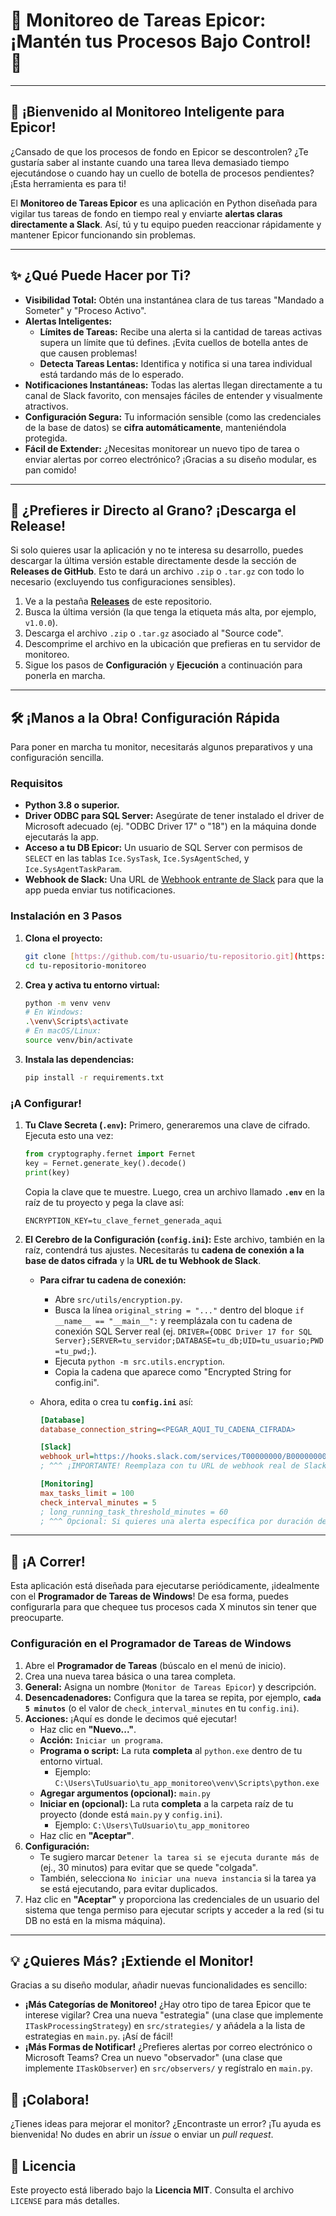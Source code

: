 # 🚀 Monitoreo de Tareas Epicor: ¡Mantén tus Procesos Bajo Control\! 🚀

-----

## 👋 ¡Bienvenido al Monitoreo Inteligente para Epicor\!

¿Cansado de que los procesos de fondo en Epicor se descontrolen? ¿Te gustaría saber al instante cuando una tarea lleva demasiado tiempo ejecutándose o cuando hay un cuello de botella de procesos pendientes? ¡Esta herramienta es para ti\!

El **Monitoreo de Tareas Epicor** es una aplicación en Python diseñada para vigilar tus tareas de fondo en tiempo real y enviarte **alertas claras directamente a Slack**. Así, tú y tu equipo pueden reaccionar rápidamente y mantener Epicor funcionando sin problemas.

-----

## ✨ ¿Qué Puede Hacer por Ti?

  * **Visibilidad Total:** Obtén una instantánea clara de tus tareas "Mandado a Someter" y "Proceso Activo".
  * **Alertas Inteligentes:**
      * **Límites de Tareas:** Recibe una alerta si la cantidad de tareas activas supera un límite que tú defines. ¡Evita cuellos de botella antes de que causen problemas\!
      * **Detecta Tareas Lentas:** Identifica y notifica si una tarea individual está tardando más de lo esperado.
  * **Notificaciones Instantáneas:** Todas las alertas llegan directamente a tu canal de Slack favorito, con mensajes fáciles de entender y visualmente atractivos.
  * **Configuración Segura:** Tu información sensible (como las credenciales de la base de datos) se **cifra automáticamente**, manteniéndola protegida.
  * **Fácil de Extender:** ¿Necesitas monitorear un nuevo tipo de tarea o enviar alertas por correo electrónico? ¡Gracias a su diseño modular, es pan comido\!

-----

## 🚀 ¿Prefieres ir Directo al Grano? ¡Descarga el Release\!

Si solo quieres usar la aplicación y no te interesa su desarrollo, puedes descargar la última versión estable directamente desde la sección de **Releases de GitHub**. Esto te dará un archivo `.zip` o `.tar.gz` con todo lo necesario (excluyendo tus configuraciones sensibles).

1.  Ve a la pestaña **[Releases](https://github.com/SopHardware/MonitorTasks/releases/tag/v1.0.0)** de este repositorio.
2.  Busca la última versión (la que tenga la etiqueta más alta, por ejemplo, `v1.0.0`).
3.  Descarga el archivo `.zip` o `.tar.gz` asociado al "Source code".
4.  Descomprime el archivo en la ubicación que prefieras en tu servidor de monitoreo.
5.  Sigue los pasos de **Configuración** y **Ejecución** a continuación para ponerla en marcha.
-----

## 🛠️ ¡Manos a la Obra\! Configuración Rápida

Para poner en marcha tu monitor, necesitarás algunos preparativos y una configuración sencilla.

### Requisitos

  * **Python 3.8 o superior.**
  * **Driver ODBC para SQL Server:** Asegúrate de tener instalado el driver de Microsoft adecuado (ej. "ODBC Driver 17" o "18") en la máquina donde ejecutarás la app.
  * **Acceso a tu DB Epicor:** Un usuario de SQL Server con permisos de `SELECT` en las tablas `Ice.SysTask`, `Ice.SysAgentSched`, y `Ice.SysAgentTaskParam`.
  * **Webhook de Slack:** Una URL de [Webhook entrante de Slack](https://api.slack.com/messaging/webhooks) para que la app pueda enviar tus notificaciones.

### Instalación en 3 Pasos

1.  **Clona el proyecto:**

    ```bash
    git clone [https://github.com/tu-usuario/tu-repositorio.git](https://github.com/SopHardware/MonitorTasks)
    cd tu-repositorio-monitoreo
    ```

2.  **Crea y activa tu entorno virtual:**

    ```bash
    python -m venv venv
    # En Windows:
    .\venv\Scripts\activate
    # En macOS/Linux:
    source venv/bin/activate
    ```

3.  **Instala las dependencias:**

    ```bash
    pip install -r requirements.txt
    ```

### ¡A Configurar\!

1.  **Tu Clave Secreta (`.env`):**
    Primero, generaremos una clave de cifrado. Ejecuta esto una vez:

    ```python
    from cryptography.fernet import Fernet
    key = Fernet.generate_key().decode()
    print(key)
    ```

    Copia la clave que te muestre. Luego, crea un archivo llamado **`.env`** en la raíz de tu proyecto y pega la clave así:

    ```
    ENCRYPTION_KEY=tu_clave_fernet_generada_aqui
    ```

2.  **El Cerebro de la Configuración (`config.ini`):**
    Este archivo, también en la raíz, contendrá tus ajustes. Necesitarás tu **cadena de conexión a la base de datos cifrada** y la **URL de tu Webhook de Slack**.

      * **Para cifrar tu cadena de conexión:**

          * Abre `src/utils/encryption.py`.
          * Busca la línea `original_string = "..."` dentro del bloque `if __name__ == "__main__":` y reemplázala con tu cadena de conexión SQL Server real (ej. `DRIVER={ODBC Driver 17 for SQL Server};SERVER=tu_servidor;DATABASE=tu_db;UID=tu_usuario;PWD=tu_pwd;`).
          * Ejecuta `python -m src.utils.encryption`.
          * Copia la cadena que aparece como "Encrypted String for config.ini".

      * Ahora, edita o crea tu **`config.ini`** así:

        ```ini
        [Database]
        database_connection_string=<PEGAR_AQUI_TU_CADENA_CIFRADA>

        [Slack]
        webhook_url=https://hooks.slack.com/services/T00000000/B00000000/XXXXXXXXXXXXXXXXXXXXXXXX
        ; ^^^ ¡IMPORTANTE! Reemplaza con tu URL de webhook real de Slack ^^^

        [Monitoring]
        max_tasks_limit = 100
        check_interval_minutes = 5
        ; long_running_task_threshold_minutes = 60
        ; ^^^ Opcional: Si quieres una alerta específica por duración de tarea (descomentar si se usa en monitor.py) ^^^
        ```

-----

## 🏃 ¡A Correr\!

Esta aplicación está diseñada para ejecutarse periódicamente, ¡idealmente con el **Programador de Tareas de Windows**\! De esa forma, puedes configurarla para que chequee tus procesos cada X minutos sin tener que preocuparte.

### Configuración en el Programador de Tareas de Windows

1.  Abre el **Programador de Tareas** (búscalo en el menú de inicio).
2.  Crea una nueva tarea básica o una tarea completa.
3.  **General:** Asigna un nombre (`Monitor de Tareas Epicor`) y descripción.
4.  **Desencadenadores:** Configura que la tarea se repita, por ejemplo, **`cada 5 minutos`** (o el valor de `check_interval_minutes` en tu `config.ini`).
5.  **Acciones:** ¡Aquí es donde le decimos qué ejecutar\!
      * Haz clic en **"Nuevo..."**.
      * **Acción:** `Iniciar un programa`.
      * **Programa o script:** La ruta **completa** al `python.exe` dentro de tu entorno virtual.
          * Ejemplo: `C:\Users\TuUsuario\tu_app_monitoreo\venv\Scripts\python.exe`
      * **Agregar argumentos (opcional):** `main.py`
      * **Iniciar en (opcional):** La ruta **completa** a la carpeta raíz de tu proyecto (donde está `main.py` y `config.ini`).
          * Ejemplo: `C:\Users\TuUsuario\tu_app_monitoreo`
      * Haz clic en **"Aceptar"**.
6.  **Configuración:**
      * Te sugiero marcar `Detener la tarea si se ejecuta durante más de` (ej., 30 minutos) para evitar que se quede "colgada".
      * También, selecciona `No iniciar una nueva instancia` si la tarea ya se está ejecutando, para evitar duplicados.
7.  Haz clic en **"Aceptar"** y proporciona las credenciales de un usuario del sistema que tenga permiso para ejecutar scripts y acceder a la red (si tu DB no está en la misma máquina).

-----

## 💡 ¿Quieres Más? ¡Extiende el Monitor\!

Gracias a su diseño modular, añadir nuevas funcionalidades es sencillo:

  * **¡Más Categorías de Monitoreo\!** ¿Hay otro tipo de tarea Epicor que te interese vigilar? Crea una nueva "estrategia" (una clase que implemente `ITaskProcessingStrategy`) en `src/strategies/` y añádela a la lista de estrategias en `main.py`. ¡Así de fácil\!
  * **¡Más Formas de Notificar\!** ¿Prefieres alertas por correo electrónico o Microsoft Teams? Crea un nuevo "observador" (una clase que implemente `ITaskObserver`) en `src/observers/` y regístralo en `main.py`.

## 🤝 ¡Colabora\!

¿Tienes ideas para mejorar el monitor? ¿Encontraste un error? ¡Tu ayuda es bienvenida\!
No dudes en abrir un *issue* o enviar un *pull request*.

## 📄 Licencia

Este proyecto está liberado bajo la **Licencia MIT**. Consulta el archivo `LICENSE` para más detalles.
